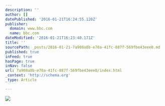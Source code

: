 ```yaml
---
description: ''
author: []
datePublished: '2016-01-21T16:24:55.120Z'
publisher:
  domain: www.bbc.com
  name: bbc.com
dateModified: '2016-01-21T16:23:40.171Z'
title: ''
sourcePath: _posts/2016-01-21-7a908a8b-e70a-41fc-887f-569fbe43eee0.md
published: true
inFeed: true
hasPage: true
inNav: false
url: 7a908a8b-e70a-41fc-887f-569fbe43eee0/index.html
_context: 'http://schema.org'
_type: Article

---
```

![](http://ichef-1.bbci.co.uk/news/660/cpsprodpb/84FA/production/_87824043_6da9af36-f292-46bd-aa49-884aa8e8a41e.jpg)